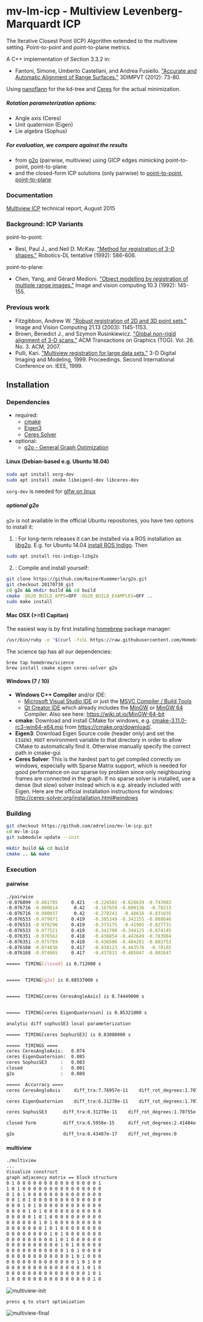 mv-lm-icp - Multiview Levenberg-Marquardt ICP
================================

The Iterative Closest Point (ICP) Algorithm extended to the multiview setting. Point-to-point and point-to-plane metrics.

A C++ implementation of Section 3.3.2 in:
* Fantoni, Simone, Umberto Castellani, and Andrea Fusiello. ["Accurate and Automatic Alignment of Range Surfaces."](http://www.diegm.uniud.it/fusiello/papers/3dimpvt12-a.pdf) 3DIMPVT (2012): 73-80.

Using [nanoflann](https://github.com/jlblancoc/nanoflann) for the kd-tree and [Ceres](http://ceres-solver.org/) for the actual minimization.

##### Rotation parameterization options:
* Angle axis (Ceres)
* Unit quaternion (Eigen)
* Lie algebra (Sophus)

##### For evaluation, we compare against the results 
* from [g2o](https://openslam.org/g2o.html) (pairwise, multiview) using GICP edges mimicking point-to-point, point-to-plane
* and the closed-form ICP solutions (only pairwise) to [point-to-point](http://graphics.stanford.edu/~smr/ICP/comparison/eggert_comparison_mva97.pdf), [point-to-plane](https://www.comp.nus.edu.sg/~lowkl/publications/lowk_point-to-plane_icp_techrep.pdf)

### Documentation
[Multiview ICP](docs/mv-lm-icp.pdf) technical report, August 2015


### Background: ICP Variants
point-to-point:
* Besl, Paul J., and Neil D. McKay. ["Method for registration of 3-D shapes."](http://eecs.vanderbilt.edu/courses/CS359/other_links/papers/1992_besl_mckay_ICP.pdf) Robotics-DL tentative (1992): 586-606.

point-to-plane:
* Chen, Yang, and Gérard Medioni. ["Object modelling by registration of multiple range images."](http://graphics.stanford.edu/~smr/ICP/comparison/chen-medioni-align-rob91.pdf) Image and vision computing 10.3 (1992): 145-155.

### Previous work
* Fitzgibbon, Andrew W. ["Robust registration of 2D and 3D point sets."](http://citeseerx.ist.psu.edu/viewdoc/download?doi=10.1.1.83.3846&rep=rep1&type=pdf) Image and Vision Computing 21.13 (2003): 1145-1153.
* Brown, Benedict J., and Szymon Rusinkiewicz. ["Global non-rigid alignment of 3-D scans."](http://gfx.cs.princeton.edu/pubs/Brown_2007_GNA/global_tps.pdf) ACM Transactions on Graphics (TOG). Vol. 26. No. 3. ACM, 2007.
* Pulli, Kari. ["Multiview registration for large data sets."](https://graphics.stanford.edu/papers/pulli-3dim99/3dim99.pdf) 3-D Digital Imaging and Modeling, 1999. Proceedings. Second International Conference on. IEEE, 1999.


## Installation

### Dependencies

* required:
  * [cmake](https://cmake.org/)
  * [Eigen3](http://eigen.tuxfamily.org)
  * [Ceres Solver](http://ceres-solver.org/)
* optional:
  * [g2o - General Graph Optimization](https://github.com/RainerKuemmerle/g2o)

#### Linux (Debian-based e.g. Ubuntu 18.04)

```sh
sudo apt install xorg-dev
sudo apt install cmake libeigen3-dev libceres-dev
```
`xorg-dev` is needed for [glfw on linux](http://www.glfw.org/docs/latest/compile_guide.html#compile_deps_x11)

##### optional g2o
`g2o` is not available in the official Ubuntu repositories, you have two options to install it:
1. : For long-term releases it can be installed via a ROS installation as [libg2o](http://wiki.ros.org/libg2o). E.g. for Ubuntu 14.04 [install ROS Indigo](http://wiki.ros.org/indigo/Installation/Ubuntu). Then 
```sh
sudo apt install ros-indigo-libg2o
```
2. : Compile and install yourself:
```sh
git clone https://github.com/RainerKuemmerle/g2o.git
git checkout 20170730_git
cd g2o && mkdir build && cd build
cmake -DG2O_BUILD_APPS=OFF -DG2O_BUILD_EXAMPLES=OFF ..
sudo make install
```


#### Mac OSX (>=El Capitan)

The easiest way is by first installing [homebrew](https://brew.sh) package manager:
```sh
/usr/bin/ruby -e "$(curl -fsSL https://raw.githubusercontent.com/Homebrew/install/master/install)"
```
The science tap has all our dependencies:
```
brew tap homebrew/science
brew install cmake eigen ceres-solver g2o
```
#### Windows (7 / 10)

* **Windows C++ Compiler** and/or IDE: 
  * [Microsoft Visual Studio IDE](https://www.visualstudio.com/de/downloads/) or just the [MSVC Compiler / Build Tools](http://landinghub.visualstudio.com/visual-cpp-build-tools) 
  * [Qt Creator IDE](https://www.qt.io/) which already includes the [MinGW](http://www.mingw.org/) or [MinGW 64](http://mingw-w64.org) Compiler. Also see here: https://wiki.qt.io/MinGW-64-bit
* **cmake**: Download and install CMake for windows, e.g. [cmake-3.11.0-rc3-win64-x64.msi](https://cmake.org/files/v3.11/cmake-3.11.0-rc3-win64-x64.msi) from https://cmake.org/download/.
* **Eigen3**: Download Eigen Source code (header only) and set the `EIGEN3_ROOT` environment variable to that directory in order to allow CMake to automatically find it. Otherwise manually specify the correct path in cmake-gui
* **Ceres Solver**: This is the hardest part to get compiled correctly on windows, especially with Sparse Matrix support, which is needed for good performance on our sparse toy problem since only neighbouring frames are connected in the graph. If no sparse solver is installed, use a dense (but slow) solver instead which is e.g. already included with Eigen. Here are the official installation instructions for windows:
http://ceres-solver.org/installation.html#windows

### Building
```sh
git checkout https://github.com/adrelino/mv-lm-icp.git
cd mv-lm-icp
git submodule update --init

mkdir build && cd build
cmake .. && make
```

### Execution

#### pairwise
```sh
./pairwise 
-0.076899 -0.081785     0.421	-0.226502 -0.628639 -0.743983
-0.076716 -0.080814      0.42	-0.167658 -0.600136  -0.78213
-0.076716 -0.080037      0.42	-0.270241  -0.48616 -0.831035
-0.076533 -0.079071     0.419	-0.305349 -0.342155 -0.888646
-0.076533 -0.078296     0.419	-0.373175  -0.41905 -0.827731
-0.076533 -0.077521     0.419	-0.342708 -0.344125 -0.874145
-0.076351 -0.076562     0.418	-0.436854 -0.442649 -0.783084
-0.076351 -0.075789     0.418	-0.436506 -0.404281 -0.803753
-0.076168 -0.074836     0.417	-0.438123 -0.443576  -0.78185
-0.076168 -0.074065     0.417	-0.437831 -0.405047 -0.802647

=====  TIMING[closed] is 0.712000 s


=====  TIMING[g2o] is 0.88537000 s


=====  TIMING[ceres CeresAngleAxis] is 0.74449000 s


=====  TIMING[ceres EigenQuaternion] is 0.85321000 s

analytic diff sophusSE3 local parameterization

=====  TIMING[ceres SophusSE3] is 0.83088000 s

=====  TIMINGS ====
ceres CeresAngleAxis:	0.074
ceres EigenQuaternion:	0.085
ceres SophusSE3     :	0.083
closed              :	0.001
g2o                 :	0.089

=====  Accurracy ====
ceres CeresAngleAxis	 diff_tra:7.76957e-11	 diff_rot_degrees:1.70755e-06

ceres EigenQuaternion	 diff_tra:6.31278e-11	 diff_rot_degrees:1.70755e-06

ceres SophusSE3    	 diff_tra:6.31278e-11	 diff_rot_degrees:1.70755e-06

closed form      	 diff_tra:6.5958e-15	 diff_rot_degrees:2.41484e-06

g2o              	 diff_tra:6.43487e-17	 diff_rot_degrees:0


```


#### multiview
```sh
./multiview
...
Visualize construct
graph adjacency matrix == block structure
0 1 0 0 0 0 0 0 0 0 0 0 0 0 0 0 0 1
1 0 1 0 0 0 0 0 0 0 0 0 0 0 0 0 0 0
0 1 0 1 0 0 0 0 0 0 0 0 0 0 0 0 0 0
0 0 1 0 1 0 0 0 0 0 0 0 0 0 0 0 0 0
0 0 0 1 0 1 0 0 0 0 0 0 0 0 0 0 0 0
0 0 0 0 1 0 1 0 0 0 0 0 0 0 0 0 0 0
0 0 0 0 0 1 0 1 0 0 0 0 0 0 0 0 0 0
0 0 0 0 0 0 1 0 1 0 0 0 0 0 0 0 0 0
0 0 0 0 0 0 0 1 0 1 0 0 0 0 0 0 0 0
0 0 0 0 0 0 0 0 1 0 1 0 0 0 0 0 0 0
0 0 0 0 0 0 0 0 0 1 0 1 0 0 0 0 0 0
0 0 0 0 0 0 0 0 0 0 1 0 1 0 0 0 0 0
0 0 0 0 0 0 0 0 0 0 0 1 0 1 0 0 0 0
0 0 0 0 0 0 0 0 0 0 0 0 1 0 1 0 0 0
0 0 0 0 0 0 0 0 0 0 0 0 0 1 0 1 0 0
0 0 0 0 0 0 0 0 0 0 0 0 0 0 1 0 1 0
0 0 0 0 0 0 0 0 0 0 0 0 0 0 0 1 0 1
1 0 0 0 0 0 0 0 0 0 0 0 0 0 0 0 1 0
```
![multiview-init](samples/multiview-init.png)


```
press q to start optimization
```

![multiview-final](samples/multiview-final.png)




